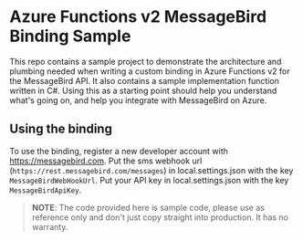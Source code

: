 # Azure Functions v2 MessageBird Binding Sample

This repo contains a sample project to demonstrate the architecture and plumbing needed when writing a custom binding in Azure Functions v2 for the MessageBird API. It also contains a sample implementation function written in C#. Using this as a starting point should help you understand what's going on, and help you integrate with MessageBird on Azure.

## Using the binding

To use the binding, register a new developer account with https://messagebird.com. Put the sms webhook url (`https://rest.messagebird.com/messages`) in local.settings.json with the key `MessageBirdWebHookUrl`. Put your API key in local.settings.json with the key `MessageBirdApiKey`.

> **NOTE**: The code provided here is sample code, please use as reference only and don't just copy straight into production. It has no warranty.
